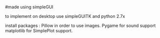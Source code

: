 #made using simpleGUI

to implement on desktop use simpleGUITK and python 2.7x

install packages :
Pillow in order to use images.
Pygame for sound support
matplotlib for SimplePlot support.